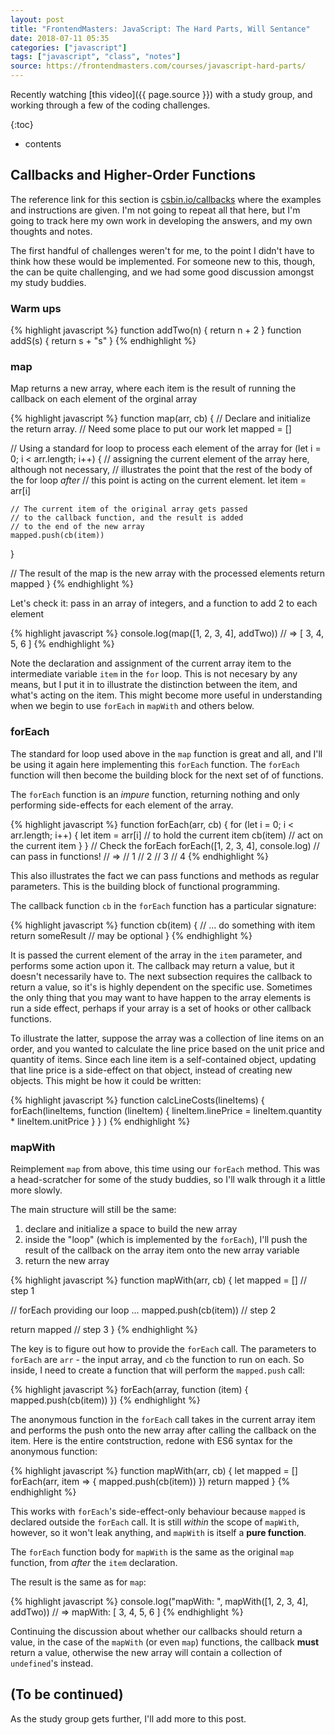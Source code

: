 ```yaml
---
layout: post
title: "FrontendMasters: JavaScript: The Hard Parts, Will Sentance"
date: 2018-07-11 05:35
categories: ["javascript"]
tags: ["javascript", "class", "notes"]
source: https://frontendmasters.com/courses/javascript-hard-parts/
---
```

Recently watching [this video]({{ page.source }}) with a study group,
and working through a few of the coding challenges.

{:toc}
* contents

## Callbacks and Higher-Order Functions

The reference link for this section is
[csbin.io/callbacks](https://csbin.io/callbacks "online editing
sandbox") where the examples and instructions are given. I'm not going
to repeat all that here, but I'm going to track here my own
work in developing the answers, and my own thoughts and notes.

The first handful of challenges weren't for me, to the point I didn't
have to think how these would be implemented. For someone new to this,
though, the can be quite challenging, and we had some good discussion
amongst my study buddies.


### Warm ups

{% highlight javascript %}
function addTwo(n) { return n + 2 }
function addS(s) { return s + "s" }
{% endhighlight %}

### map

Map returns a new array, where each item is the result of running the callback on each element of the orginal array

{% highlight javascript %}
function map(arr, cb) {
  // Declare and initialize the return array.
  // Need some place to put our work
  let mapped = []

  // Using a standard for loop to process each element of the array
  for (let i = 0; i < arr.length; i++) {
    // assigning the current element of the array here, although not necessary,
    // illustrates the point that the rest of the body of the for loop *after*
    // this point is acting on the current element.
    let item = arr[i]

    // The current item of the original array gets passed
    // to the callback function, and the result is added
    // to the end of the new array
    mapped.push(cb(item))
  }

  // The result of the map is the new array with the processed elements
  return mapped
}
{% endhighlight %}


Let's check it: pass in an array of integers, and a function to add 2 to each element

{% highlight javascript %}
console.log(map([1, 2, 3, 4], addTwo))
// => [ 3, 4, 5, 6 ]
{% endhighlight %}

Note the declaration and assignment of the current array item to the intermediate variable `item` in the `for` loop. This is not necesary by any means, but I put it in to illustrate the distinction between the item, and what's acting on the item. This might become more useful in understanding when we begin to use `forEach` in `mapWith` and others below.

### forEach

The standard for loop used above in the `map` function is great and all, and I'll be using it again here implementing this `forEach` function. The `forEach` function will then become the building block for the next set of of functions.

The `forEach` function is an *impure* function, returning nothing and only performing side-effects for each element of the array.

{% highlight javascript %}
function forEach(arr, cb) {
  for (let i = 0; i < arr.length; i++) {
    let item = arr[i] // to hold the current item
    cb(item) // act on the current item
  }
}
// Check the forEach
forEach([1, 2, 3, 4], console.log) // can pass in functions!
// =>
// 1
// 2
// 3
// 4
{% endhighlight %}

This also illustrates the fact we can pass functions and methods as regular parameters. This is the building block of functional programming.

The callback function `cb` in the `forEach` function has a particular signature:

{% highlight javascript %}
function cb(item) {
  // ... do something with item
  return someResult // may be optional
}
{% endhighlight %}

It is passed the current element of the array in the `item` parameter, and performs some action upon it. The callback may return a value, but it doesn't necessarily have to. The next subsection requires the callback to return a value, so it's is highly dependent on the specific use. Sometimes the only thing that you may want to have happen to the array elements is run a side effect, perhaps if your array is a set of hooks or other callback functions.

To illustrate the latter, suppose the array was a collection of line items on an order, and you wanted to calculate the line price based on the unit price and quantity of items. Since each line item is a self-contained object, updating that line price is a side-effect on that object, instead of creating new objects. This might be how it could be written:

{% highlight javascript %}
function calcLineCosts(lineItems) {
  forEach(lineItems,
    function (lineItem) {
      lineItem.linePrice = lineItem.quantity * lineItem.unitPrice
    }
  }
)
{% endhighlight %}

### mapWith

Reimplement `map` from above, this time using our `forEach` method. This was a head-scratcher for some of the study buddies, so I'll walk through it a little more slowly.

The main structure will still be the same:

1. declare and initialize a space to build the new array
2. inside the "loop" (which is implemented by the `forEach`), I'll push the result of the callback on the array item onto the new array variable
3. return the new array

{% highlight javascript %}
function mapWith(arr, cb) {
  let mapped = [] // step 1

  // forEach providing our loop
    ... mapped.push(cb(item)) // step 2

  return mapped // step 3
}
{% endhighlight %}

The key is to figure out how to provide the `forEach` call. The parameters to `forEach` are `arr` - the input array, and `cb` the function to run on each. So inside, I need to create a function that will perform the `mapped.push` call:

{% highlight javascript %}
forEach(array, function (item) {
  mapped.push(cb(item))
})
{% endhighlight %}

The anonymous function in the `forEach` call takes in the current array item and performs the push onto the new array after calling the callback on the item. Here is the entire contstruction, redone with ES6 syntax for the anonymous function:

{% highlight javascript %}
function mapWith(arr, cb) {
  let mapped = []
  forEach(arr, item => {
    mapped.push(cb(item))
  })
  return mapped
}
{% endhighlight %}

This works with `forEach`'s side-effect-only behaviour because `mapped` is declared outside the `forEach` call. It is still *within* the scope of `mapWith`, however, so it won't leak anything, and `mapWith` is itself a **pure function**.

The `forEach` function body for `mapWith` is the same as the original `map` function, from *after* the `item` declaration.

The result is the same as for `map`:

{% highlight javascript %}
console.log("mapWith: ", mapWith([1, 2, 3, 4], addTwo))
// => mapWith:  [ 3, 4, 5, 6 ]
{% endhighlight %}

Continuing the discussion about whether our callbacks should return a value, in the case of the `mapWith` (or even `map`) functions, the callback **must** return a value, otherwise the new array will contain a collection of `undefined`'s instead.


## (To be continued)

As the study group gets further, I'll add more to this post.
